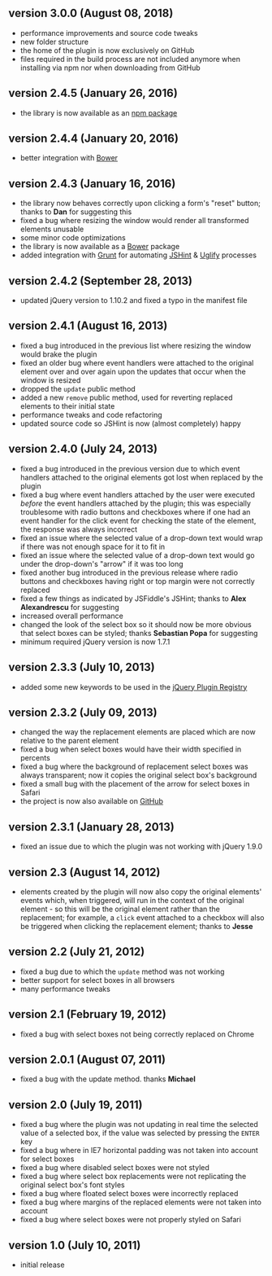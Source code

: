 ## version 3.0.0 (August 08, 2018)

- performance improvements and source code tweaks
- new folder structure
- the home of the plugin is now exclusively on GitHub
- files required in the build process are not included anymore when installing via npm nor when downloading from GitHub

## version 2.4.5 (January 26, 2016)

- the library is now available as an [npm package](https://www.npmjs.com/package/zebra_transform)

## version 2.4.4 (January 20, 2016)

- better integration with [Bower](http://bower.io/)

## version 2.4.3 (January 16, 2016)

- the library now behaves correctly upon clicking a form's "reset" button; thanks to **Dan** for suggesting this
- fixed a bug where resizing the window would render all transformed elements unusable
- some minor code optimizations
- the library is now available as a [Bower](http://bower.io/) package
- added integration with [Grunt](http://gruntjs.com/) for automating [JSHint](https://github.com/gruntjs/grunt-contrib-jshint) & [Uglify](https://github.com/gruntjs/grunt-contrib-uglify) processes

## version 2.4.2 (September 28, 2013)

- updated jQuery version to 1.10.2 and fixed a typo in the manifest file

## version 2.4.1 (August 16, 2013)

- fixed a bug introduced in the previous list where resizing the window would brake the plugin
- fixed an older bug where event handlers were attached to the original element over and over again upon the updates that occur when the window is resized
- dropped the `update` public method
- added a new `remove` public method, used for reverting replaced elements to their initial state
- performance tweaks and code refactoring
- updated source code so JSHint is now (almost completely) happy

## version 2.4.0 (July 24, 2013)

- fixed a bug introduced in the previous version due to which event handlers attached to the original elements got lost when replaced by the plugin
- fixed a bug where event handlers attached by the user were executed *before* the event handlers attached by the plugin; this was especially troublesome with radio buttons and checkboxes where if one had an event handler for the click event for checking the state of the element, the response was always incorrect
- fixed an issue where the selected value of a drop-down text would wrap if there was not enough space for it to fit in
- fixed an issue where the selected value of a drop-down text would go under the drop-down's "arrow" if it was too long
- fixed another bug introduced in the previous release where radio buttons and checkboxes having right or top margin were not correctly replaced
- fixed a few things as indicated by JSFiddle's JSHint; thanks to **Alex Alexandrescu** for suggesting
- increased overall performance
- changed the look of the select box so it should now be more obvious that select boxes can be styled; thanks **Sebastian Popa** for suggesting
- minimum required jQuery version is now 1.7.1

## version 2.3.3 (July 10, 2013)

- added some new keywords to be used in the [jQuery Plugin Registry](https://plugins.jquery.com/)

## version 2.3.2 (July 09, 2013)

- changed the way the replacement elements are placed which are now relative to the parent element
- fixed a bug when select boxes would have their width specified in percents
- fixed a bug where the background of replacement select boxes was always transparent; now it copies the original select box's background
- fixed a small bug with the placement of the arrow for select boxes in Safari
- the project is now also available on [GitHub](https://github.com/stefangabos/Zebra_TransForm)

## version 2.3.1 (January 28, 2013)

- fixed an issue due to which the plugin was not working with jQuery 1.9.0

## version 2.3 (August 14, 2012)

- elements created by the plugin will now also copy the original elements' events which, when triggered, will run in the context of the original element - so this will be the original element rather than the replacement; for example, a `click` event attached to a checkbox will also be triggered when clicking the replacement element; thanks to **Jesse**

## version 2.2 (July 21, 2012)

- fixed a bug due to which the `update` method was not working
- better support for select boxes in all browsers
- many performance tweaks

## version 2.1 (February 19, 2012)

- fixed a bug with select boxes not being correctly replaced on Chrome

## version 2.0.1 (August 07, 2011)

- fixed a bug with the update method. thanks **Michael**

## version 2.0 (July 19, 2011)

- fixed a bug where the plugin was not updating in real time the selected value of a selected box, if the value was selected by pressing the `ENTER` key
- fixed a bug where in IE7 horizontal padding was not taken into account for select boxes
- fixed a bug where disabled select boxes were not styled
- fixed a bug where select box replacements were not replicating the original select box's font styles
- fixed a bug where floated select boxes were incorrectly replaced
- fixed a bug where margins of the replaced elements were not taken into account
- fixed a bug where select boxes were not properly styled on Safari

## version 1.0 (July 10, 2011)

- initial release
